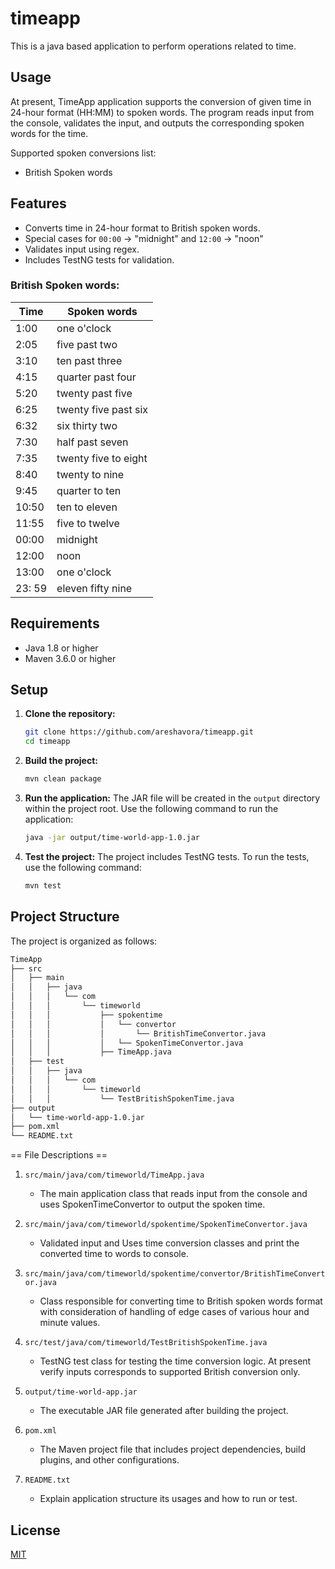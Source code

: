 # timeapp
This is a java based application to perform operations related to time.

## Usage

At present, TimeApp application supports the conversion of given time in 24-hour format (HH:MM) to spoken words. The program reads input from the console, validates the input, and outputs the corresponding spoken words for the time.


Supported spoken conversions list:

* British Spoken words

## Features
- Converts time in 24-hour format to British spoken words.
- Special cases for `00:00` -> "midnight" and `12:00` -> "noon"
- Validates input using regex.
- Includes TestNG tests for validation.

### British Spoken words:
| Time  | Spoken words |
|-------| --- |
| 1:00  | one o'clock |
| 2:05  | five past two |
| 3:10  | ten past three |
| 4:15  | quarter past four |
| 5:20  | twenty past five |
| 6:25  | twenty five past six |
| 6:32  | six thirty two |
| 7:30  | half past seven |
| 7:35  | twenty five to eight |
|8:40 | twenty to nine |
|9:45 | quarter to ten |
|10:50 | ten to eleven |
| 11:55 | five to twelve |
| 00:00 | midnight |
| 12:00 | noon |
| 13:00 | one o'clock |
| 23: 59 | eleven fifty nine |


## Requirements
- Java 1.8 or higher
- Maven 3.6.0 or higher

## Setup

1. **Clone the repository:**
    ```sh
    git clone https://github.com/areshavora/timeapp.git
    cd timeapp
    ```

2. **Build the project:**
    ```sh
    mvn clean package
    ```

3. **Run the application:**
   The JAR file will be created in the `output` directory within the project root. Use the following command to run the application:
    ```sh
    java -jar output/time-world-app-1.0.jar
    ```

4. **Test the project:**
   The project includes TestNG tests. To run the tests, use the following command:
    ```sh
    mvn test
    ```

## Project Structure
The project is organized as follows:

```bash
TimeApp
├── src
│   ├── main
│   │   ├── java
│   │   │   └── com
│   │   │       └── timeworld
│   │   │           ├── spokentime
│   │   │           │   └── convertor
│   │   │           │       └── BritishTimeConvertor.java
│   │   │           │   └── SpokenTimeConvertor.java
│   │   │           ├── TimeApp.java
│   ├── test
│   │   ├── java
│   │   │   └── com
│   │   │       └── timeworld
│   │   │           └── TestBritishSpokenTime.java
├── output
│   └── time-world-app-1.0.jar
├── pom.xml
└── README.txt
```

== File Descriptions ==

1. `src/main/java/com/timeworld/TimeApp.java`
    * The main application class that reads input from the console and uses SpokenTimeConvertor to output the spoken time.

3. `src/main/java/com/timeworld/spokentime/SpokenTimeConvertor.java`
    * Validated input and Uses time conversion classes and print the converted time to words to console.

2. `src/main/java/com/timeworld/spokentime/convertor/BritishTimeConvertor.java`
    * Class responsible for converting time to British spoken words format with consideration of handling of edge cases of various hour and minute values.


4. `src/test/java/com/timeworld/TestBritishSpokenTime.java`
    * TestNG test class for testing the time conversion logic. At present verify inputs corresponds to supported British conversion only.

5. `output/time-world-app.jar`
    * The executable JAR file generated after building the project.

6. `pom.xml`
    * The Maven project file that includes project dependencies, build plugins, and other configurations.

7. `README.txt`
    * Explain application structure its usages and how to run or test.


## License

[MIT](https://choosealicense.com/licenses/mit/)